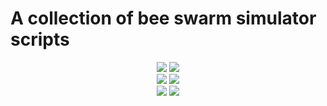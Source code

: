 # A collection of bee swarm simulator scripts

<p align="center">
    <img src="https://img.shields.io/github/stars/surhan/bss?color=%23000000&logoColor=%23000000">
    <img src="https://img.shields.io/github/forks/surhan/bss?color=%23000000"> 
    <br>
    <img src="https://img.shields.io/github/languages/top/surhan/bss?color=%23000000">
    <img src="https://img.shields.io/github/last-commit/surhan/bss?color=%23000000&logoColor=%23000000">
    <br>
    <img src="https://img.shields.io/github/issues/surhan/bss?color=%23000000&logoColor=%23000000">
    <img src="https://img.shields.io/github/issues-closed/surhan/bss?color=%23000000&logoColor=%23000000">
    <br>
</p>
